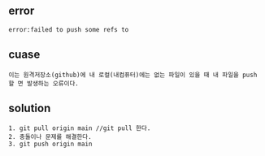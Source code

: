 ## error

```
error:failed to push some refs to
```

## cuase

```
이는 원격저장소(github)에 내 로컬(내컴퓨터)에는 없는 파일이 있을 때 내 파일을 push 할 면 발생하는 오류이다.
```

## solution

```
1. git pull origin main //git pull 한다.
2. 충돌이나 문제를 해결한다.
3. git push origin main
```
